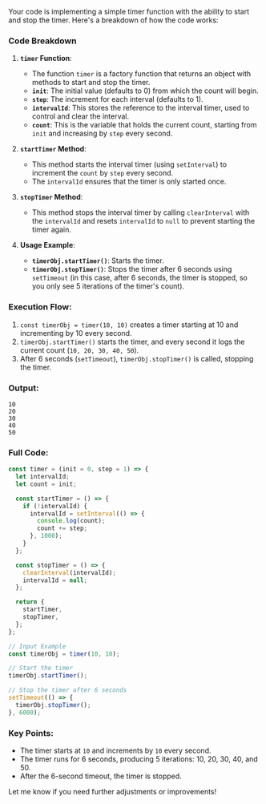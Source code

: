 Your code is implementing a simple timer function with the ability to start and stop the timer. Here's a breakdown of how the code works:

### Code Breakdown

1. **`timer` Function**:
   - The function `timer` is a factory function that returns an object with methods to start and stop the timer.
   - **`init`**: The initial value (defaults to 0) from which the count will begin.
   - **`step`**: The increment for each interval (defaults to 1).
   - **`intervalId`**: This stores the reference to the interval timer, used to control and clear the interval.
   - **`count`**: This is the variable that holds the current count, starting from `init` and increasing by `step` every second.

2. **`startTimer` Method**:
   - This method starts the interval timer (using `setInterval`) to increment the `count` by `step` every second.
   - The `intervalId` ensures that the timer is only started once.

3. **`stopTimer` Method**:
   - This method stops the interval timer by calling `clearInterval` with the `intervalId` and resets `intervalId` to `null` to prevent starting the timer again.

4. **Usage Example**:
   - **`timerObj.startTimer()`**: Starts the timer.
   - **`timerObj.stopTimer()`**: Stops the timer after 6 seconds using `setTimeout` (in this case, after 6 seconds, the timer is stopped, so you only see 5 iterations of the timer's count).

### Execution Flow:

1. `const timerObj = timer(10, 10)` creates a timer starting at 10 and incrementing by 10 every second.
2. `timerObj.startTimer()` starts the timer, and every second it logs the current count (`10, 20, 30, 40, 50`).
3. After 6 seconds (`setTimeout`), `timerObj.stopTimer()` is called, stopping the timer.

### Output:

```
10
20
30
40
50
```

### Full Code:

```javascript
const timer = (init = 0, step = 1) => {
  let intervalId;
  let count = init;

  const startTimer = () => {
    if (!intervalId) {
      intervalId = setInterval(() => {
        console.log(count);
        count += step;
      }, 1000);
    }
  };

  const stopTimer = () => {
    clearInterval(intervalId);
    intervalId = null;
  };

  return {
    startTimer,
    stopTimer,
  };
};

// Input Example
const timerObj = timer(10, 10);

// Start the timer
timerObj.startTimer();

// Stop the timer after 6 seconds
setTimeout(() => {
  timerObj.stopTimer();
}, 6000);
```

### Key Points:
- The timer starts at `10` and increments by `10` every second.
- The timer runs for 6 seconds, producing 5 iterations: 10, 20, 30, 40, and 50.
- After the 6-second timeout, the timer is stopped.

Let me know if you need further adjustments or improvements!